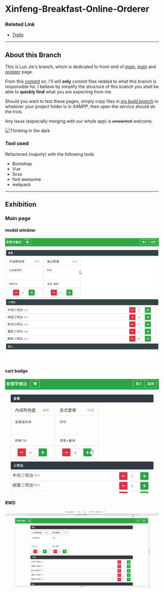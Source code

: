 # Xinfeng-Breakfast-Online-Orderer

### Related Link

- [Trello](https://trello.com/b/PIKKNgiY/xinfeng-breakfast-online-orderer)

---

## About this Branch

This is Luo Jie's branch, which is dedicated to front-end of *[main](src/main.html)*, *[login](src/login.html)* and *[register](src/register.html)* page.

From this [commit](https://github.com/a129123659/Xinfeng-Breakfast-Online-Orderer/commit/2ce7e0bb1fbd8971c52c5dd577fe3deb513d9878) on, I'll will **only** commit files related to what this branch is responsible for. I believe by simplify the structure of this branch you shall be able to **quickly find** what you are expecting from me.

Should you want to test these pages, simply copy files in *[my build branch](https://github.com/a129123659/Xinfeng-Breakfast-Online-Orderer/tree/LuoJie-Build)* to whatever your project folder is in *XAMPP*, then open the service should do the trick.

Any issue (especially merging with our whole app) is ~~unwanted~~ welcome.

![Thinking in the dark](https://stickershop.line-scdn.net/stickershop/v1/sticker/180150440/android/sticker.png)

### Tool used

Refactored (majorly) with the following tools

- Bootstrap
- Vue
- Scss
- font awesome
- webpack

---

## Exhibition

### Main page

#### modal window

![ModalWindow](./demo/ModalWindow.gif)

#### cart badge

![Cart-Badge](./demo/Cart-Badge.gif)

#### RWD

![RWD](./demo/RWD.gif)
